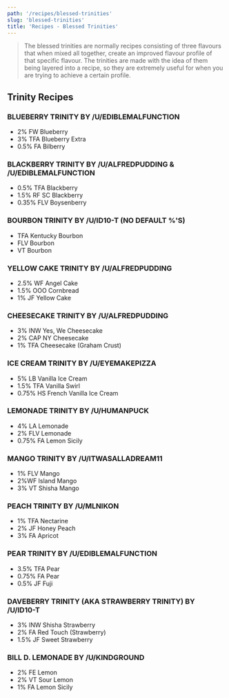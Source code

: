 ```yaml
---
path: '/recipes/blessed-trinities'
slug: 'blessed-trinities'
title: 'Recipes - Blessed Trinities'
---
```


> The blessed trinities are normally recipes consisting of three flavours that when mixed all together, create an improved flavour profile of that specific flavour. The trinities are made with the idea of them being layered into a recipe, so they are extremely useful for when you are trying to achieve a certain profile.

## Trinity Recipes

### BLUEBERRY TRINITY **BY /U/EDIBLEMALFUNCTION**

- 2% FW Blueberry
- 3% TFA Blueberry Extra
- 0.5% FA Bilberry

### BLACKBERRY TRINITY **BY /U/ALFREDPUDDING &amp; /U/EDIBLEMALFUNCTION**

- 0.5% TFA Blackberry
- 1.5% RF SC Blackberry
- 0.35% FLV Boysenberry

### BOURBON TRINITY **BY /U/ID10-T** **(NO DEFAULT %'S)**

- TFA Kentucky Bourbon
- FLV Bourbon
- VT Bourbon

### YELLOW CAKE TRINITY **BY /U/ALFREDPUDDING**

- 2.5% WF Angel Cake
- 1.5% OOO Cornbread
- 1% JF Yellow Cake

### CHEESECAKE TRINITY **BY /U/ALFREDPUDDING**

- 3% INW Yes, We Cheesecake
- 2% CAP NY Cheesecake
- 1% TFA Cheesecake (Graham Crust)

### ICE CREAM TRINITY **BY /U/EYEMAKEPIZZA**

- 5% LB Vanilla Ice Cream
- 1.5% TFA Vanilla Swirl
- 0.75% HS French Vanilla Ice Cream

### LEMONADE TRINITY **BY /U/HUMANPUCK**

- 4% LA Lemonade
- 2% FLV Lemonade
- 0.75% FA Lemon Sicily

### MANGO TRINITY **BY /U/ITWASALLADREAM11**

- 1% FLV Mango
- 2%WF Island Mango
- 3% VT Shisha Mango

### PEACH TRINITY **BY /U/MLNIKON**

- 1% TFA Nectarine
- 2% JF Honey Peach
- 3% FA Apricot

### PEAR TRINITY **BY /U/EDIBLEMALFUNCTION**

- 3.5% TFA Pear
- 0.75% FA Pear
- 0.5% JF Fuji

### DAVEBERRY TRINITY (AKA STRAWBERRY TRINITY) **BY /U/ID10-T**

- 3% INW Shisha Strawberry
- 2% FA Red Touch (Strawberry)
- 1.5% JF Sweet Strawberry

### BILL D. LEMONADE **BY /U/KINDGROUND**

- 2% FE Lemon
- 2% VT Sour Lemon
- 1% FA Lemon Sicily
